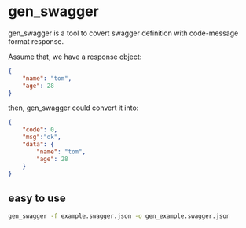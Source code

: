 # gen_swagger

gen_swagger is a tool to covert swagger definition with code-message format response.

Assume that, we have a response object:

```json
{
    "name": "tom",
    "age": 28
}
```

then, gen_swagger could convert it into:

```json
{
    "code": 0,
    "msg":"ok",
    "data": {
        "name": "tom",
        "age": 28   
    }
}
```


## easy to use

```bash
gen_swagger -f example.swagger.json -o gen_example.swagger.json
```